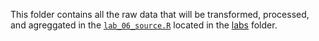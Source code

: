 
This folder contains all the raw data that will be transformed, processed, and agreggated in the [`lab_06_source.R`](https://github.com/ctmccull/CPP528_TEAM2_Spring2022/blob/main/labs/wk06/lab_06_source.R) located in the [labs](https://github.com/ctmccull/CPP528_TEAM2_Spring2022/blob/main/labs) folder. 
